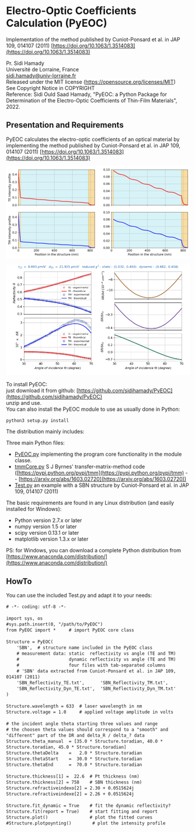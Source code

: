 # Electro-Optic Coefficients Calculation (PyEOC)
Implementation of the method published by Cuniot-Ponsard et al. in JAP 109, 014107 (2011) [https://doi.org/10.1063/1.3514083](https://doi.org/10.1063/1.3514083)

Pr. Sidi Hamady  
Université de Lorraine, France  
sidi.hamady@univ-lorraine.fr  
Released under the MIT license (https://opensource.org/licenses/MIT)  
See Copyright Notice in COPYRIGHT  
Reference: Sidi Ould Saad Hamady, "PyEOC: a Python Package for Determination of the Electro-Optic Coefficients of Thin-Film Materials", 2022.

## Presentation and Requirements

PyEOC calculates the electro-optic coefficients of an optical material by implementing the method published by Cuniot-Ponsard et al. in JAP 109, 014107 (2011) [https://doi.org/10.1063/1.3514083](https://doi.org/10.1063/1.3514083)


![Variation of the light intensity with respect to the position in the structure in both TE and TM polarization](poynting.png)  


![Experimental and calculated static reflectivity (top-left), dynamic reflectivity (bottom-left) and the calculated TE derivatives (right)](screenshot.png)  


To install PyEOC:  
just download it from github: [https://github.com/sidihamady/PyEOC](https://github.com/sidihamady/PyEOC)  
unzip and use.  
You can also install the PyEOC module to use as usually done in Python:  
```
python3 setup.py install 
```

The distribution mainly includes:  

Three main Python files:  
* [PyEOC.py](PyEOC.py) implementing the program core functionality in the module classe.  
* [tmmCore.py](tmmCore.py) S J Byrnes' transfer-matrix-method code ([https://pypi.python.org/pypi/tmm](https://pypi.python.org/pypi/tmm) -- [https://arxiv.org/abs/1603.02720](https://arxiv.org/abs/1603.02720))  
* [Test.py](Test.py) an example with a SBN structure by Cuniot-Ponsard et al. in JAP 109, 014107 (2011)  

The basic requirements are found in any Linux distribution (and easily installed for Windows):
* Python version 2.7.x or later
* numpy version 1.5 or later
* scipy version 0.13.1 or later
* matplotlib version 1.3.x or later

PS: for Windows, you can download a complete Python distribution from [https://www.anaconda.com/distribution/](https://www.anaconda.com/distribution/)

## HowTo

You can use the included Test.py and adapt it to your needs:    

```
# -*- coding: utf-8 -*-

import sys, os
#sys.path.insert(0, "/path/to/PyEOC")
from PyEOC import *     # import PyEOC core class

Structure = PyEOC(
    'SBN',  # structure name included in the PyEOC class
    # measurement data: static  reflectivity vs angle (TE and TM)
    #                   dynamic reflectivity vs angle (TE and TM)
    #                   four files with tab-separated columns
    # 'SBN' data extracted from Cuniot-Ponsard et al. in JAP 109, 014107 (2011)
    'SBN_Reflectivity_TE.txt',      'SBN_Reflectivity_TM.txt',
    'SBN_Reflectivity_Dyn_TE.txt',  'SBN_Reflectivity_Dyn_TM.txt'
)

Structure.wavelength = 633  # laser wavelength in nm
Structure.voltage = 1.0     # applied voltage amplitude in volts

# the incident angle theta starting three values and range
# the choosen theta values should correspond to a "smooth" and "different" part of the DR and delta_R / delta_? data
Structure.theta_manual  = [35.0 * Structure.toradian, 40.0 * Structure.toradian, 45.0 * Structure.toradian]
Structure.thetaDelta    =   2.0 * Structure.toradian
Structure.thetaStart    =  30.0 * Structure.toradian
Structure.thetaEnd      =  70.0 * Structure.toradian

Structure.thickness[1] =  22.6  # Pt thickness (nm)
Structure.thickness[2] = 758    # SBN thickness (nm)
Structure.refractiveindexo[2] = 2.30 + 0.0515624j
Structure.refractiveindexe[2] = 2.26 + 0.0515624j

Structure.fit_dynamic = True    # fit the dynamic reflectivity?
Structure.fit(report = True)    # start fitting and report
Structure.plot()                # plot the fitted curves
#Structure.plotpoynting()        # plot the intensity profile

```
